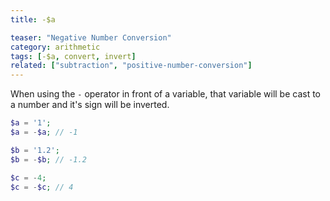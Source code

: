 ```yaml
---
title: -$a

teaser: "Negative Number Conversion"
category: arithmetic
tags: [-$a, convert, invert]
related: ["subtraction", "positive-number-conversion"]
---
```


When using the `-` operator in front of a variable, that variable will be cast to a number and it's sign will be inverted.

```php
$a = '1';
$a = -$a; // -1

$b = '1.2';
$b = -$b; // -1.2

$c = -4;
$c = -$c; // 4
```
